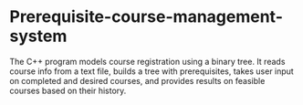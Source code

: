 # Prerequisite-course-management-system
The C++ program models course registration using a binary tree. It reads course info from a text file, builds a tree with prerequisites, takes user input on completed and desired courses, and provides results on feasible courses based on their history.
